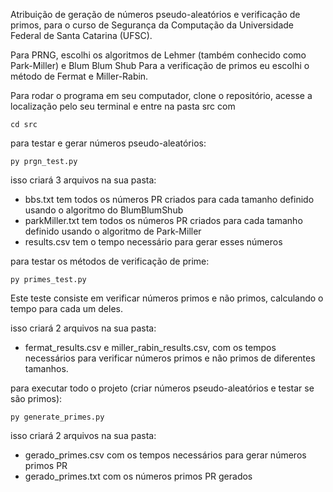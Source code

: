 Atribuição de geração de números pseudo-aleatórios e verificação de primos, para o curso de Segurança da Computação da Universidade Federal de Santa Catarina (UFSC).

Para PRNG, escolhi os algoritmos de Lehmer (também conhecido como Park-Miller) e Blum Blum Shub
Para a verificação de primos eu escolhi o método de Fermat e Miller-Rabin.

Para rodar o programa em seu computador, clone o repositório, acesse a localização pelo seu terminal e entre na pasta src com 
``````
cd src
``````

para testar e gerar números pseudo-aleatórios:

``````
py prgn_test.py
``````
isso criará 3 arquivos na sua pasta:
- bbs.txt tem todos os números PR criados para cada tamanho definido usando o algoritmo do BlumBlumShub
- parkMiller.txt tem todos os números PR criados para cada tamanho definido usando o algoritmo de Park-Miller
- results.csv tem o tempo necessário para gerar esses números

para testar os métodos de verificação de prime:
``````
py primes_test.py
``````
Este teste consiste em verificar números primos e não primos, calculando o tempo para cada um deles.

isso criará 2 arquivos na sua pasta:
- fermat_results.csv e miller_rabin_results.csv, com os tempos necessários para verificar números primos e não primos de diferentes tamanhos.

para executar todo o projeto (criar números pseudo-aleatórios e testar se são primos):
``````
py generate_primes.py
``````
isso criará 2 arquivos na sua pasta:
- gerado_primes.csv com os tempos necessários para gerar números primos PR
- gerado_primes.txt com os números primos PR gerados
